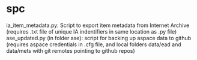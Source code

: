# spc

ia_item_metadata.py: Script to export item metadata from Internet Archive (requires .txt file of unique IA indentifiers in same location as .py file)
ase_updated.py (in folder ase): script for backing up aspace data to github (requires aspace credentials in .cfg file, and local folders data/ead and data/mets with git remotes pointing to github repos)
